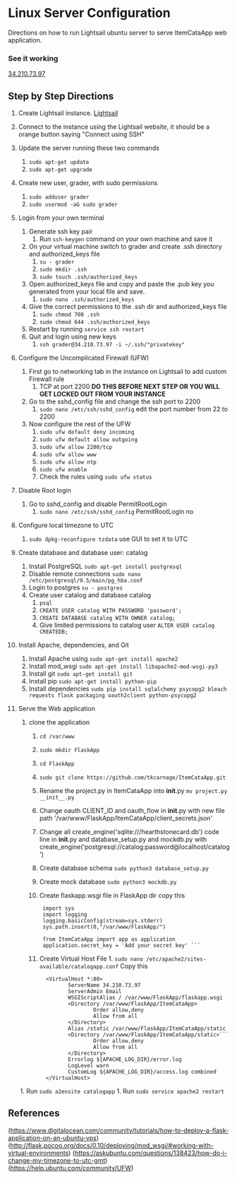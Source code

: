 # Linux Server Configuration
Directions on how to run Lightsail ubuntu server to serve ItemCataApp web application.

### See it working
[34.210.73.97](http://34.210.73.97/)

## Step by Step Directions
1. Create Lightsail instance. [Lightsail](https://lightsail.aws.amazon.com/ls/webapp)
1. Connect to the instance using the Lightsail website, it should be a orange button saying "Connect using SSH"
1. Update the server running these two commands
    1. `sudo apt-get update`
    1. `sudo apt-get upgrade`
1. Create new user, grader, with sudo permissions
    1. `sudo adduser grader`
    1. `sudo usermod -aG sudo grader`
1. Login from your own terminal
    1. Generate ssh key pair
        1. Run `ssh-keygen` command on your own machine and save it
    1. On your virtual machine switch to grader and create .ssh directory and authorized_keys file
        1. `su - grader`
        1. `sudo mkdir .ssh`
        1. `sudo touch .ssh/authorized_keys`
    1. Open authorized_keys file and copy and paste the .pub key you generated from your local file and save.
        1. `sudo nano .ssh/authorized_keys`
    1. Give the correct permissions to the .ssh dir and authorized_keys file
        1. `sudo chmod 700 .ssh`
        1. `sudo chmod 644 .ssh/authorized_keys`
    1. Restart by running `service ssh restart`
    1. Quit and login using new keys
        1. `ssh grader@34.210.73.97 -i ~/.ssh/"privatekey"`
1. Configure the Uncomplicated Firewall (UFW)
    1. First go to networking tab in the instance on Lightsail to add custom Firewall rule
        1. TCP at port 2200 **DO THIS BEFORE NEXT STEP OR YOU WILL GET LOCKED OUT FROM YOUR INSTANCE**
    1. Go to the sshd_config file and change the ssh port to 2200
        1. `sudo nano /etc/ssh/sshd_config` edit the port number from 22 to 2200
    1. Now configure the rest of the UFW
        1. `sudo ufw default deny incoming`
        1. `sudo ufw default allow outgoing`
        1. `sudo ufw allow 2200/tcp`
        1. `sudo ufw allow www`
        1. `sudo ufw allow ntp`
        1. `sudo ufw enable`
        1. Check the rules using `sudo ufw status`
1. Disable Root login
    1. Go to sshd_config and disable PermitRootLogin
        1. `sudo nano /etc/ssh/sshd_config` PermitRootLogin no
1. Configure local timezone to UTC
    1. `sudo dpkg-reconfigure tzdata` use GUI to set it to UTC
1. Create database and database user: catalog
    1. Install PostgreSQL `sudo apt-get install postgresql`
    1. Disable remote connections `sudo nano /etc/postgresql/9.5/main/pg_hba.conf`
    1. Login to postgres `su - postgres`
    1. Create user catalog and database catalog
        1. `psql`
        1. `CREATE USER catalog WITH PASSWORD 'password';`
        1. `CREATE DATABASE catalog WITH OWNER catalog;`
        1. Give limited permissions to catalog user `ALTER USER catalog CREATEDB;`
1. Install Apache, dependencies, and Git
    1. Install Apache using `sudo apt-get install apache2`
    1. Install mod_wsgi `sudo apt-get install libapache2-mod-wsgi-py3`
    1. Install git `sudo apt-get install git`
    1. Install pip `sudo apt-get install python-pip`
    1. Install dependencies `sudo pip install sqlalchemy psycopg2 bleach requests flask packaging oauth2client python-psycopg2`

1. Serve the Web application
    1. clone the application
        1. `cd /var/www`
        1. `sudo mkdir FlaskApp`
        1. `cd FlaskApp`
        1. `sudo git clone https://github.com/tkcarnage/ItemCataApp.git`
        1. Rename the project.py in ItemCataApp into __init__.py `mv project.py __init__.py`
        1. Change oauth CLIENT_ID and oauth_flow in __init__.py with new file path '/var/www/FlaskApp/ItemCataApp/client_secrets.json'
        1. Change all create_engine('sqlite:///hearthstonecard.db') code line in __init__.py and database_setup.py and mockdb.py with create_engine('postgresql://catalog:password@localhost/catalog')
        1. Create database schema `sudo python3 database_setup.py`
        1. Create mock database `sudo python3 mockdb.py`
        1. Create flaskapp.wsgi file in FlaskApp dir copy this
           ``` #!/usr/bin/python
            import sys
            import logging
            logging.basicConfig(stream=sys.stderr)
            sys.path.insert(0,"/var/www/FlaskApp/")

            from ItemCataApp import app as application
            application.secret_key = 'Add your secret key' ```
        1. Create Virtual Host File
                1. `sudo nano /etc/apache2/sites-available/catalogapp.conf`
                Copy this
                
                
                 <VirtualHost *:80>
                        ServerName 34.210.73.97
                        ServerAdmin Email
                        WSGIScriptAlias / /var/www/FlaskApp/flaskapp.wsgi
                        <Directory /var/www/FlaskApp/ItemCataApp>
                                Order allow,deny
                                Allow from all
                        </Directory>
                        Alias /static /var/www/FlaskApp/ItemCataApp/static
                        <Directory /var/www/FlaskApp/ItemCataApp/static>```
                                Order allow,deny
                                Allow from all
                        </Directory>
                        Errorlog ${APACHE_LOG_DIR}/error.log
                        LogLevel warn
                        CustomLog ${APACHE_LOG_DIR}/access.log combined
                 </VirtualHost>
                 
        1. Run `sudo a2ensite catalogapp`
        1. Run `sudo service apache2 restart`

## References
(https://www.digitalocean.com/community/tutorials/how-to-deploy-a-flask-application-on-an-ubuntu-vps)
(http://flask.pocoo.org/docs/0.10/deploying/mod_wsgi/#working-with-virtual-environments)
(https://askubuntu.com/questions/138423/how-do-i-change-my-timezone-to-utc-gmt)
(https://help.ubuntu.com/community/UFW)

